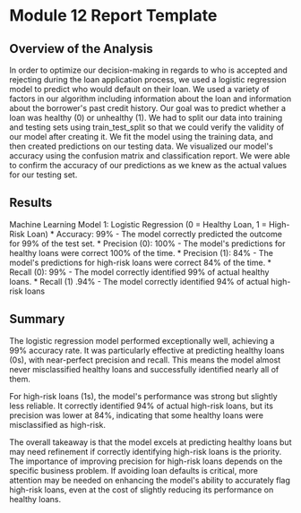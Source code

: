 # Module 12 Report Template

## Overview of the Analysis

In order to optimize our decision-making in regards to who is accepted and rejecting during the loan application process, we used a logistic regression model to predict who would default on their loan. We used a variety of factors in our algorithm including information about the loan and information about the borrower's past credit history. Our goal was to predict whether a loan was healthy (0) or unhealthy (1). We had to split our data into training and testing sets using train_test_split so that we could verify the validity of our model after creating it. We fit the model using the training data, and then created predictions on our testing data. We visualized our model's accuracy using the confusion matrix and classification report. We were able to confirm the accuracy of our predictions as we knew as the actual values for our testing set.

## Results

Machine Learning Model 1: Logistic Regression (0 = Healthy Loan, 1 = High-Risk Loan)
    * Accuracy: 99% - The model correctly predicted the outcome for 99% of the test set.
    * Precision (0): 100% - The model's predictions for healthy loans were correct 100% of the time.
    * Precision (1): 84% - The model's predictions for high-risk loans were correct 84% of the time.
    * Recall (0): 99% - The model correctly identified 99% of actual healthy loans.
    * Recall (1) .94% - The model correctly identified 94% of actual high-risk loans

## Summary

The logistic regression model performed exceptionally well, achieving a 99% accuracy rate. It was particularly effective at predicting healthy loans (0s), with near-perfect precision and recall. This means the model almost never misclassified healthy loans and successfully identified nearly all of them.

For high-risk loans (1s), the model's performance was strong but slightly less reliable. It correctly identified 94% of actual high-risk loans, but its precision was lower at 84%, indicating that some healthy loans were misclassified as high-risk.

The overall takeaway is that the model excels at predicting healthy loans but may need refinement if correctly identifying high-risk loans is the priority. The importance of improving precision for high-risk loans depends on the specific business problem. If avoiding loan defaults is critical, more attention may be needed on enhancing the model's ability to accurately flag high-risk loans, even at the cost of slightly reducing its performance on healthy loans.
